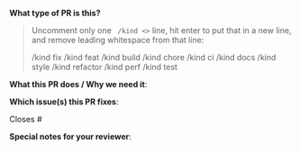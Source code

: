 <!--  Thanks for sending a pull request!  Here are some tips for you:

1. If this is your first time, please read our contributor guidelines: https://github.com/googleforgames/open-saves/blob/master/docs/contributing.md and developer guide https://github.com/googleforgames/open-saves/blob/master/docs/development.md
2. Please label this pull request according to what type of issue you are addressing.
3. Ensure you have added or ran the appropriate tests for your PR.
-->

**What type of PR is this?**
> Uncomment only one ` /kind <>` line, hit enter to put that in a new line, and remove leading whitespace from that line:
>
> /kind fix
> /kind feat
> /kind build
> /kind chore
> /kind ci
> /kind docs
> /kind style
> /kind refactor
> /kind perf
> /kind test

**What this PR does / Why we need it**:

**Which issue(s) this PR fixes**:
<!--
*Automatically closes linked issue when PR is merged.
Usage: `Closes #<issue number>`, or `Closes (paste link of issue)`.
-->
Closes #

**Special notes for your reviewer**:
